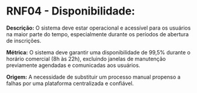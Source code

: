 # RNF04 - Disponibilidade:

**Descrição:** O sistema deve estar operacional e acessível para os usuários na maior parte do tempo, especialmente durante os períodos de abertura de inscrições.

**Métrica:** O sistema deve garantir uma disponibilidade de 99,5% durante o horário comercial (8h às 22h), excluindo janelas de manutenção previamente agendadas e comunicadas aos usuários.

**Origem:** A necessidade de substituir um processo manual propenso a falhas por uma plataforma centralizada e confiável.